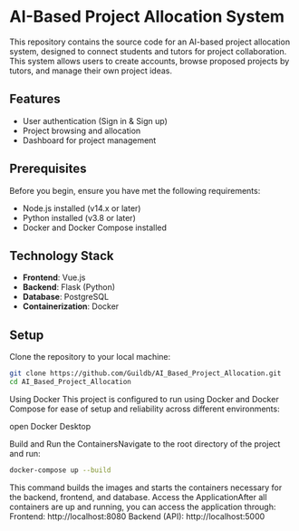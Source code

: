 # AI-Based Project Allocation System

This repository contains the source code for an AI-based project allocation system, designed to connect students and tutors for project collaboration. This system allows users to create accounts, browse proposed projects by tutors, and manage their own project ideas.

## Features

- User authentication (Sign in & Sign up)
- Project browsing and allocation
- Dashboard for project management

## Prerequisites

Before you begin, ensure you have met the following requirements:
- Node.js installed (v14.x or later)
- Python installed (v3.8 or later)
- Docker and Docker Compose installed

## Technology Stack

- **Frontend**: Vue.js
- **Backend**: Flask (Python)
- **Database**: PostgreSQL
- **Containerization**: Docker

## Setup

Clone the repository to your local machine:

```bash
git clone https://github.com/Guildb/AI_Based_Project_Allocation.git
cd AI_Based_Project_Allocation
```

Using Docker
This project is configured to run using Docker and Docker Compose for ease of setup and reliability across different environments:

open Docker Desktop

Build and Run the ContainersNavigate to the root directory of the project and run:
```bash
docker-compose up --build
```
This command builds the images and starts the containers necessary for the backend, frontend, and database.
Access the ApplicationAfter all containers are up and running, you can access the application through:
Frontend: http://localhost:8080
Backend (API): http://localhost:5000
